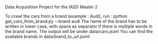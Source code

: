 Data Acquisition Project for the IASD Master 2

To crawl the cars from a brand (example : Audi), run : python get_cars_from_brand.py --brand audi
The name of the brand has to be written in lower case, with space as separator if there is multiple words in the brand name.
The output will be under data/cars.jsonl
You can find the available brands in data/brand_to_url.jsonl
